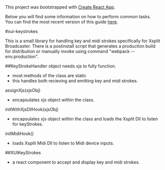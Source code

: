 This project was bootstrapped with [Create React App](https://github.com/facebookincubator/create-react-app).

Below you will find some information on how to perform common tasks.<br>
You can find the most recent version of this guide [here](https://github.com/facebookincubator/create-react-app/blob/master/packages/react-scripts/template/README.md).

#xui-keystrokes

This is a small library for handling key and midi strokes specifically for Xsplit Broadcaster.
There is a postinstall script that generates a production build for distribution or manually invoke using command "webpack --env.production".

##KeyStrokeHandler object needs xjs to fully function.
- most methods of the class are static
- this handles both recieving and emitting key and midi strokes.

assignXjs(xjsObj)
  - encapsulates xjs object within the class.  

initWithXjsDllHook(xjsObj)
  - encapsulates xjs object within the class and loads the Xsplit Dll to listen for keyStrokes.

initMidiHook()
  - loads Xsplit Midi Dll to listen to Midi device inputs.

##XUIKeyStrokes
- a react component to accept and display key and midi strokes.



